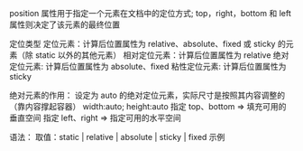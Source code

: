 position 属性用于指定一个元素在文档中的定位方式;
top，right，bottom 和 left 属性则决定了该元素的最终位置

定位类型
定位元素：计算后位置属性为 relative、absolute、fixed 或 sticky 的元素（除 static 以外的其他元素）
相对定位元素：计算后位置属性为 relative
绝对定位元素: 计算后位置属性为 absolute、fixed
粘性定位元素: 计算后位置属性为 sticky

绝对元素的作用：
设定为 auto 的绝对定位元素，实际尺寸是按照其内容调整的（靠内容撑起容器）
width:auto;
height:auto
指定 top、bottom => 填充可用的垂直空间
指定 left、right => 指定可用的水平空间

语法：
取值：static | relative | absolute | sticky | fixed
示例
